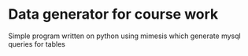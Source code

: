# Data generator for course work

Simple program written on python using mimesis which generate mysql queries for tables
